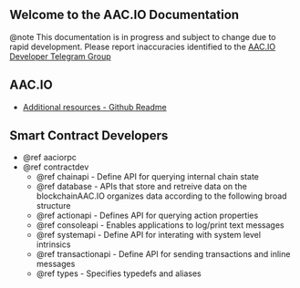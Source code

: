 Welcome to the AAC.IO Documentation
-----------------------------------

@note This documentation is in progress and subject to change due to rapid development. Please report inaccuracies identified to the [AAC.IO Developer Telegram Group](https://t.me/joinchat/EaEnSUPktgfoI-XPfMYtcQ)

## AAC.IO
 - [Additional resources - Github Readme](https://github.com/AACIO/aac#readme)

## Smart Contract Developers
- @ref aaciorpc
- @ref contractdev
	- @ref chainapi - Define API for querying internal chain state
	- @ref database - APIs that store and retreive data on the blockchainAAC.IO organizes data according to the following broad structure
	- @ref actionapi - Defines API for querying action properties
	- @ref consoleapi - Enables applications to log/print text messages
	- @ref systemapi - 	Define API for interating with system level intrinsics
	- @ref transactionapi - Define API for sending transactions and inline messages
	- @ref types - Specifies typedefs and aliases
	
	
